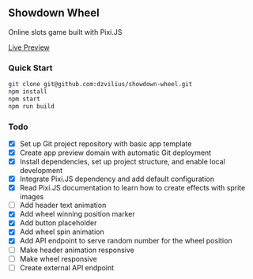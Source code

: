 ## Showdown Wheel

Online slots game built with Pixi.JS

[Live Preview](https://showdown-wheel.pages.dev/)

### Quick Start

```bash
git clone git@github.com:dzvilius/showdown-wheel.git
npm install
npm start
npm run build
```

### Todo

  - [x] Set up Git project repository with basic app template
  - [x] Create app preview domain with automatic Git deployment
  - [x] Install dependencies, set up project structure, and enable local development
  - [x] Integrate Pixi.JS dependency and add default configuration
  - [x] Read Pixi.JS documentation to learn how to create effects with sprite images
  - [ ] Add header text animation
  - [x] Add wheel winning position marker
  - [x] Add button placeholder
  - [x] Add wheel spin animation
  - [x] Add API endpoint to serve random number for the wheel position
  - [ ] Make header animation responsive
  - [ ] Make wheel responsive
  - [ ] Create external API endpoint